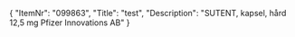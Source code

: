 {
  "ItemNr": "099863",
  "Title": "test",
  "Description": "SUTENT, kapsel, hård 12,5 mg Pfizer Innovations AB"
}